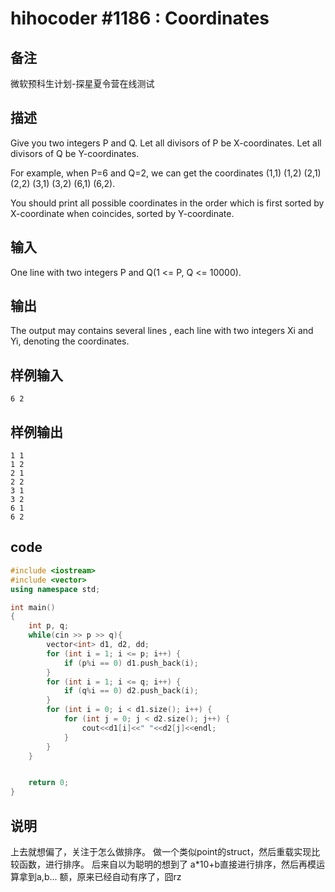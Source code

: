 # hihocoder #1186 : Coordinates

## 备注
微软预科生计划-探星夏令营在线测试

## 描述
Give you two integers P and Q. Let all divisors of P be X-coordinates. Let all divisors of Q be Y-coordinates.

For example, when P=6 and Q=2, we can get the coordinates (1,1) (1,2) (2,1) (2,2) (3,1) (3,2) (6,1) (6,2).

You should print all possible coordinates in the order which is first sorted by X-coordinate when coincides, sorted by Y-coordinate.

## 输入
One line with two integers P and Q(1 <= P, Q <= 10000).


## 输出
The output may contains several lines , each line with two integers Xi and Yi, denoting the coordinates.

## 样例输入
```
6 2
```
## 样例输出
```
1 1
1 2
2 1
2 2
3 1
3 2
6 1
6 2
```
## code
```cpp
#include <iostream>
#include <vector>
using namespace std;

int main()
{
	int p, q;
	while(cin >> p >> q){
    	vector<int> d1, d2, dd;
    	for (int i = 1; i <= p; i++) {
    		if (p%i == 0) d1.push_back(i);
    	}
    	for (int i = 1; i <= q; i++) {
    		if (q%i == 0) d2.push_back(i);
    	}
    	for (int i = 0; i < d1.size(); i++) {
    		for (int j = 0; j < d2.size(); j++) {
    			cout<<d1[i]<<" "<<d2[j]<<endl;
    		}
    	}
	}


	return 0;
}
```

## 说明

上去就想偏了，关注于怎么做排序。
做一个类似point的struct，然后重载实现比较函数，进行排序。
后来自以为聪明的想到了 a*10+b直接进行排序，然后再模运算拿到a,b...
额，原来已经自动有序了，囧rz